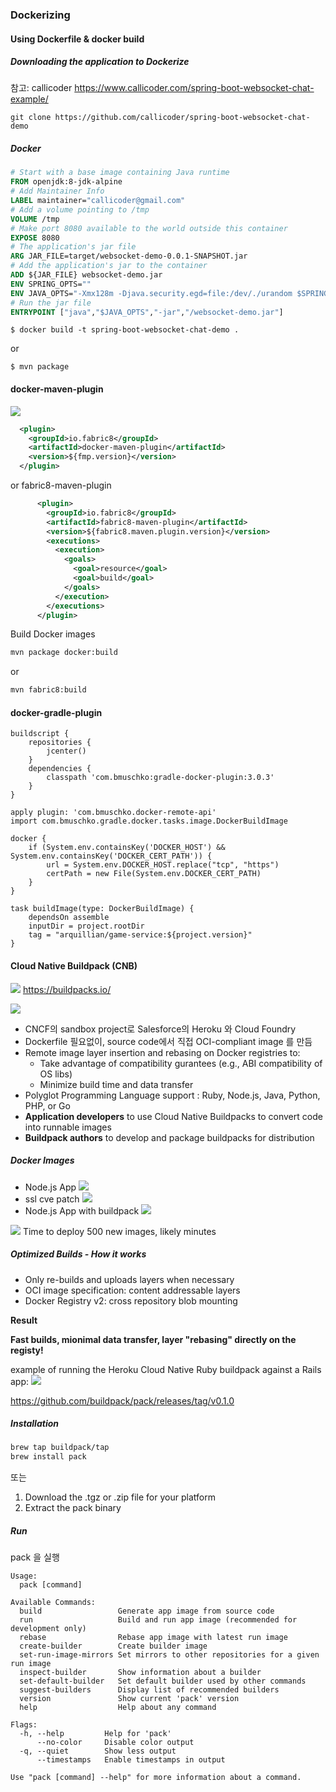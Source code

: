 ### Dockerizing

#### Using Dockerfile & docker build
##### Downloading the application to Dockerize
참고: callicoder
https://www.callicoder.com/spring-boot-websocket-chat-example/

```
git clone https://github.com/callicoder/spring-boot-websocket-chat-demo
```

##### Docker
```dockerfile
# Start with a base image containing Java runtime
FROM openjdk:8-jdk-alpine
# Add Maintainer Info
LABEL maintainer="callicoder@gmail.com"
# Add a volume pointing to /tmp
VOLUME /tmp
# Make port 8080 available to the world outside this container
EXPOSE 8080
# The application's jar file
ARG JAR_FILE=target/websocket-demo-0.0.1-SNAPSHOT.jar
# Add the application's jar to the container
ADD ${JAR_FILE} websocket-demo.jar
ENV SPRING_OPTS=""
ENV JAVA_OPTS="-Xmx128m -Djava.security.egd=file:/dev/./urandom $SPRING_OPTS"
# Run the jar file 
ENTRYPOINT ["java","$JAVA_OPTS","-jar","/websocket-demo.jar"]
```

```
$ docker build -t spring-boot-websocket-chat-demo .
```
or
```
$ mvn package
```

#### docker-maven-plugin
![](https://raw.githubusercontent.com/fabric8io/fabric8-maven-plugin/master/doc/sample-demo.gif)

```xml
  <plugin>
    <groupId>io.fabric8</groupId>
    <artifactId>docker-maven-plugin</artifactId>
    <version>${fmp.version}</version>
  </plugin>
```
or fabric8-maven-plugin
```xml
      <plugin>
        <groupId>io.fabric8</groupId>
        <artifactId>fabric8-maven-plugin</artifactId>
        <version>${fabric8.maven.plugin.version}</version>
        <executions>
          <execution>
            <goals>
              <goal>resource</goal>
              <goal>build</goal>
            </goals>
          </execution>
        </executions>
      </plugin>
```

Build Docker images
```bash
mvn package docker:build
```
or
```bash
mvn fabric8:build
```

#### docker-gradle-plugin

```build
buildscript {
    repositories {
        jcenter()
    }
    dependencies {
        classpath 'com.bmuschko:gradle-docker-plugin:3.0.3'
    }
}

apply plugin: 'com.bmuschko.docker-remote-api'
import com.bmuschko.gradle.docker.tasks.image.DockerBuildImage

docker {
    if (System.env.containsKey('DOCKER_HOST') && System.env.containsKey('DOCKER_CERT_PATH')) {
        url = System.env.DOCKER_HOST.replace("tcp", "https")
        certPath = new File(System.env.DOCKER_CERT_PATH)
    }
}

task buildImage(type: DockerBuildImage) {
    dependsOn assemble
    inputDir = project.rootDir
    tag = "arquillian/game-service:${project.version}"
}
```


#### Cloud Native Buildpack (CNB)
![](https://buildpacks.io/images/buildpacks-logo.svg)
https://buildpacks.io/

![](img/1538419833-Cloud%20Native%20Buildpacks%20Blog%20Image.png)

- CNCF의 sandbox project로 Salesforce의 Heroku 와 Cloud Foundry
- Dockerfile 필요없이, source code에서 직접 OCI-compliant image 를 만듬
- Remote image layer insertion and rebasing on Docker registries to:
  - Take advantage of compatibility gurantees (e.g., ABI compatibility of OS libs)
  - Minimize build time and data transfer
- Polyglot Programming Language support : Ruby, Node.js, Java, Python, PHP, or Go
- **Application developers** to use Cloud Native Buildpacks to convert code into runnable images
- **Buildpack authors** to develop and package buildpacks for distribution


##### Docker Images
- Node.js App
 ![](img/dockerimage-nodejs-app.png)
- ssl cve patch
 ![](img/dockerimage-migrations.png)
- Node.js App with buildpack
![](img/droplet-buildpack.png)

![](img/dockerimage-stack-buildpack-app.png)
Time to deploy 500 new images, likely minutes


##### Optimized Builds - How it works
- Only re-builds and uploads layers when necessary
- OCI image specification: content addressable layers
- Docker Registry v2: cross repository blob mounting

**Result**

**Fast builds, mionimal data transfer, layer "rebasing" directly on the registy!**

example of running the Heroku Cloud Native Ruby buildpack against a Rails app:
![](img/1554242856-cnb-beta-3-no-shadow.gif)

https://github.com/buildpack/pack/releases/tag/v0.1.0


##### Installation
```bash
brew tap buildpack/tap
brew install pack
```
또는
1. Download the .tgz or .zip file for your platform
2. Extract the pack binary

##### Run

pack 을 실행

```log
Usage:
  pack [command]

Available Commands:
  build                 Generate app image from source code
  run                   Build and run app image (recommended for development only)
  rebase                Rebase app image with latest run image
  create-builder        Create builder image
  set-run-image-mirrors Set mirrors to other repositories for a given run image
  inspect-builder       Show information about a builder
  set-default-builder   Set default builder used by other commands
  suggest-builders      Display list of recommended builders
  version               Show current 'pack' version
  help                  Help about any command

Flags:
  -h, --help         Help for 'pack'
      --no-color     Disable color output
  -q, --quiet        Show less output
      --timestamps   Enable timestamps in output

Use "pack [command] --help" for more information about a command.
```

